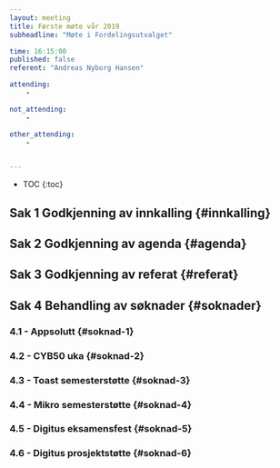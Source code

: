 ```yaml
---
layout: meeting
title: Første møte vår 2019
subheadline: "Møte i Fordelingsutvalget"

time: 16:15:00
published: false
referent: "Andreas Nyborg Hansen"

attending:
    - 

not_attending:
    -

other_attending:
    -


---
```


* TOC
{:toc}


## Sak 1 Godkjenning av innkalling {#innkalling}
## Sak 2 Godkjenning av agenda {#agenda}
## Sak 3 Godkjenning av referat {#referat}
## Sak 4 Behandling av søknader {#soknader}
### 4.1 -  Appsolutt {#soknad-1}
### 4.2 -  CYB50 uka {#soknad-2}
### 4.3 -  Toast semesterstøtte {#soknad-3}
### 4.4 -  Mikro semesterstøtte {#soknad-4}
### 4.5 -  Digitus eksamensfest {#soknad-5}
### 4.6 -  Digitus prosjektstøtte {#soknad-6}
